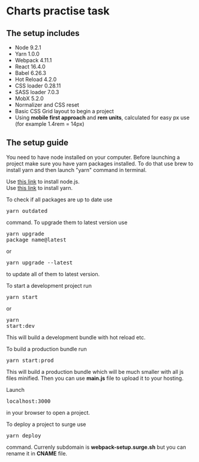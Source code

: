 # Charts practise task

## The setup includes

- Node 9.2.1
- Yarn 1.0.0
- Webpack 4.11.1
- React 16.4.0
- Babel 6.26.3
- Hot Reload 4.2.0
- CSS loader 0.28.11
- SASS loader 7.0.3
- MobX 5.2.0
- Normalizer and CSS reset
- Basic CSS Grid layout to begin a project
- Using <b>mobile first approach </b>and <b>rem units</b>, calculated for easy px use (for example 1.4rem = 14px)

## The setup guide

You need to have node installed on your computer. Before launching a project make sure you have yarn packages installed. To do that use brew to install yarn and then launch "yarn" command in terminal.

Use <a href="https://nodejs.org/en/"> this link</a> to install node.js. <br/>
Use <a href="https://yarnpkg.com/lang/en/docs/install/"> this link</a> to install yarn.

To check if all packages are up to date use <pre>yarn outdated</pre> command.
To upgrade them to latest version use <pre>yarn upgrade package_name@latest</pre> or <pre>yarn upgrade --latest</pre> to update all of them to latest version.

To start a development project run <pre>yarn start</pre> or <pre>yarn start:dev</pre> This will build a development bundle with hot reload etc.

To build a production bundle run <pre>yarn start:prod</pre> This will build a production bundle which will be much smaller with all js files minified. Then you can use <b>main.js</b> file to upload it to your hosting.

Launch <pre>localhost:3000</pre> in your browser to open a project.

To deploy a project to surge use <pre>yarn deploy </pre> command. Currenly subdomain is <b>webpack-setup.surge.sh</b> but you can rename it in <b>CNAME</b> file.
